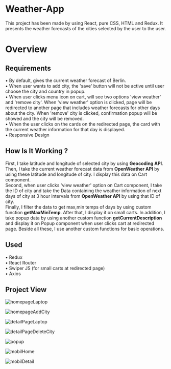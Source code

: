 # Weather-App
This project has been made by using React, pure CSS, HTML and Redux. It presents the weather forecasts of the cities selected by the user to the user.  </br>
# Overview
##  Requirements
• By default, gives the current weather forecast of Berlin. </br>
• When user wants to add city, the 'save' button will not be active until user choose the city and country in popup. </br>
• When user clicks menu icon on cart, will see two options 'view weather' and 'remove city'. When 'view  weather' option is clicked, page will be redirected to another page that includes weather forecasts for other days about the city. When 'remove' city is  clicked, confirmation popup will be showed and the city will be removed.  </br>
• When the user clicks on the cards on the redirected page, the card with the current weather information for that day is displayed. </br>
• Responsive Design </br>
## How Is It Working ? 
First, I take latitude and longitude of selected city by using <b>Geocoding API</b>. Then, I take the current weather forecast data from <b>OpenWeather API</b> by using these latitude and longitude of city. I display this data on Cart component. </br>
Second, when user clicks 'view weather' option on Cart component, I take the ID of city and take the Data containing the weather information of next days of city at 3 hour intervals from <b>OpenWeather API</b> by using that ID of city. </br>
Finally, I filter the data to get max,min temps of days by using custom function <b>getMaxMinTemp</b>. After that, I display it on small carts. In addition, I take popup data by using another custom function <b>getCurrentDescription</b> and display it on Popup component when user clicks cart at redirected page. Beside all these, I use another custom functions for basic operations. </br>

##  Used
• Redux </br>
• React Router  </br>
• Swiper JS (for small carts at redirected page) </br>
• Axios </br>

## Project View

![homepageLaptop](https://user-images.githubusercontent.com/97192201/190512023-3da8884a-0a64-4e24-a693-28cc78f094f5.jpg)

![homepageAddCity](https://user-images.githubusercontent.com/97192201/190512213-0daa3207-2578-439e-bcca-b20e86b655a2.jpg)

![detailPageLaptop](https://user-images.githubusercontent.com/97192201/190512157-b95d432d-bd7c-48d5-8648-7aaf6bf015ac.jpg)

![detailPageDeleteCity](https://user-images.githubusercontent.com/97192201/190512267-892d21dc-3ec8-4715-a3f2-25f985245e33.jpg)

![popup](https://user-images.githubusercontent.com/97192201/190512336-3cface7c-872e-4afb-9203-f5bc03d8c6ce.jpg)

![mobilHome](https://user-images.githubusercontent.com/97192201/190512352-90f03045-963d-491e-90d4-50f5b252ae50.jpg)

![mobilDetail](https://user-images.githubusercontent.com/97192201/190512374-7c737768-9a0e-4b84-8c99-ecfd9c487412.jpg)


